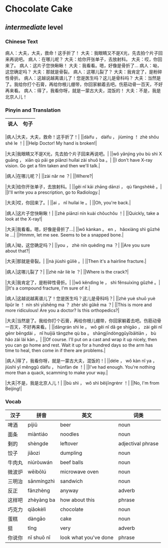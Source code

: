# Chocolate Cake
## *intermediate* level

### Chinese Text
病人：大夫，大夫，救命！这手折了！
大夫：我眼睛又不是X光，先去拍个片子回来再说吧。
病人：在哪儿呢？
大夫：给你开张单子，去放射科。
大夫：哎，你回来了。
病人：这片子您快瞅瞅！
大夫：我看看。嗯，好像是骨折了...
病人：呦，这您确定吗？
大夫：那就是骨裂。
病人：这哪儿裂了？
大夫：我肯定了，是粉碎性骨折。
病人：这越说越离谱儿了！您是医生吗？这儿是骨科吗？
大夫：当然是了。我给你打个石膏，再给你根儿绷带，你回家躺着去吧。伤筋动骨一百天，不好再来看。
病人：得了，我看你呀，就是一蒙古大夫，混饭的！
大夫：不是，我是北京人儿！

### Pinyin and Translation
|说人|句子|
|----|----|

|病人|大夫，大夫，救命！这手折了！|
||dàifu ， dàifu ， jiùmìng ！ zhè shǒu shé le ！|
||Help Doctor! My hand is broken!|

|大夫|我眼睛又不是X光，先去拍个片子回来再说吧。|
||wǒ yǎnjing yòu bù shì X guāng ， xiān qù pāi ge piānzi huílai zài shuō ba 。|
||I don't have X-ray vision. Go get a film taken and then we'll talk.|

|病人|在哪儿呢？|
||zài nǎr ne ？|
||Where?|

|大夫|给你开张单子，去放射科。|
||gěi nǐ kāi zhāng dānzi ， qù fàngshèkē 。|
||I'll write you a prescription, go to Radiology.|

|大夫|哎，你回来了。|
||ai ， nǐ huílai le 。|
||Oh, you're back.|

|病人|这片子您快瞅瞅！|
||zhè piānzi nín kuài chǒuchǒu ！|
||Quickly, take a look at the X-ray!|

|大夫|我看看。嗯，好像是骨折了...|
||wǒ kànkan 。 en ， hǎoxiàng shì gǔzhé le ...|
||Hmmm, let me see. Seems to be a snapped bone.|

|病人|呦，这您确定吗？|
||you ， zhè nín quèdìng ma ？|
||Are you sure about that?|

|大夫|那就是骨裂。|
||nà jiùshì gǔliè 。|
||Then it's a hairline fracture.|

|病人|这哪儿裂了？|
||zhè nǎr liè le ？|
||Where is the crack?|

|大夫|我肯定了，是粉碎性骨折。|
||wǒ kěndìng le ， shì fěnsuìxìng gǔzhé 。|
||It's a compound fracture, I'm sure of it.|

|病人|这越说越离谱儿了！您是医生吗？这儿是骨科吗？|
||zhè yuè shuō yuè lípǔr le ！ nín shì yīshēng ma ？ zhèr shì gǔkē ma ？|
||This is more and more ridiculous! Are you a doctor? Is this orthopedics?|

|大夫|当然是了。我给你打个石膏，再给你根儿绷带，你回家躺着去吧。伤筋动骨一百天，不好再来看。|
||dāngrán shì le 。 wǒ gěi nǐ dǎ ge shígāo ， zài gěi nǐ gēnr bēngdài ， nǐ huíjiā tǎngzhe qù ba 。 shāngjīndònggǔyībǎitiān ， bù hǎo zài lái kàn 。|
||Of course. I'll put on a cast and wrap it up nicely, then you can go home and rest. Wait it up for a hundred days so the arm has time to heal, then come in if there are problems.|

|病人|得了，我看你呀，就是一蒙古大夫，混饭的！|
||déle ， wǒ kàn nǐ ya ， jiùshì yī měnggǔ dàifu ， hùnfàn de ！|
||I've had enough. You're nothing more than a quack, scamming to make your way.|

|大夫|不是，我是北京人儿！|
||bù shì ， wǒ shì běijīngrénr ！|
||No, I'm from Beijing!|
### Vocab
|汉子|拼音|英文|词类|
|----|----|----|----|
|啤酒|píjiǔ|beer|noun|
|面条|miàntiáo|noodles|noun|
|剩的|shèngde|leftover|adjectival phrase|
|饺子|jiǎozi|dumpling|noun|
|牛肉丸|niúròuwán|beef balls|noun|
|微波炉|wēibōlú|microwave oven|noun|
|三明治|sānmíngzhì|sandwich|noun|
|反正|fǎnzhèng|anyway|adverb|
|这样吧|zhèyàng ba|how about this|phrase|
|巧克力|qiǎokèlì|chocolate|noun|
|蛋糕|dàngāo|cake|noun|
|挺|tǐng|very|adverb|
|你说你|nǐ shuō nǐ|look what you've done|phrase|